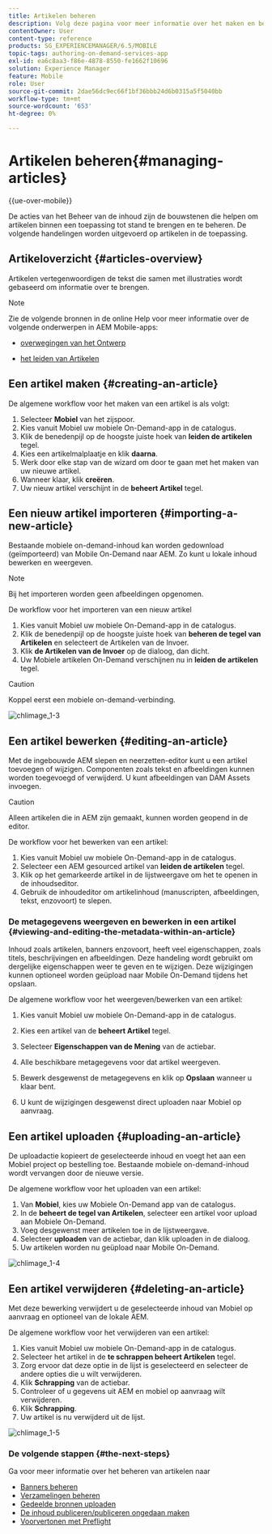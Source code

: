 ```yaml
---
title: Artikelen beheren
description: Volg deze pagina voor meer informatie over het maken en beheren van artikelen.
contentOwner: User
content-type: reference
products: SG_EXPERIENCEMANAGER/6.5/MOBILE
topic-tags: authoring-on-demand-services-app
exl-id: ea6c8aa3-f86e-4878-8550-fe1662f10696
solution: Experience Manager
feature: Mobile
role: User
source-git-commit: 2dae56dc9ec66f1bf36bbb24d6b0315a5f5040bb
workflow-type: tm+mt
source-wordcount: '653'
ht-degree: 0%

---
```


# Artikelen beheren{#managing-articles}

{{ue-over-mobile}}

De acties van het Beheer van de inhoud zijn de bouwstenen die helpen om artikelen binnen een toepassing tot stand te brengen en te beheren. De volgende handelingen worden uitgevoerd op artikelen in de toepassing.

## Artikeloverzicht {#articles-overview}

Artikelen vertegenwoordigen de tekst die samen met illustraties wordt gebaseerd om informatie over te brengen.

>[!NOTE]
>
>Zie de volgende bronnen in de online Help voor meer informatie over de volgende onderwerpen in AEM Mobile-apps:
>
>* [ overwegingen van het Ontwerp ](https://helpx.adobe.com/nl/digital-publishing-solution/help/design-app.html)
>
>* [ het leiden van Artikelen ](https://helpx.adobe.com/nl/digital-publishing-solution/help/creating-articles.html)
>

## Een artikel maken {#creating-an-article}

De algemene workflow voor het maken van een artikel is als volgt:

1. Selecteer **Mobiel** van het zijspoor.
1. Kies vanuit Mobiel uw mobiele On-Demand-app in de catalogus.
1. Klik de benedenpijl op de hoogste juiste hoek van **leiden de artikelen** tegel.
1. Kies een artikelmalplaatje en klik **daarna**.
1. Werk door elke stap van de wizard om door te gaan met het maken van uw nieuwe artikel.
1. Wanneer klaar, klik **creëren**.
1. Uw nieuw artikel verschijnt in de **beheert Artikel** tegel.

## Een nieuw artikel importeren {#importing-a-new-article}

Bestaande mobiele on-demand-inhoud kan worden gedownload (geïmporteerd) van Mobile On-Demand naar AEM. Zo kunt u lokale inhoud bewerken en weergeven.

>[!NOTE]
>
>Bij het importeren worden geen afbeeldingen opgenomen.

De workflow voor het importeren van een nieuw artikel

1. Kies vanuit Mobiel uw mobiele On-Demand-app in de catalogus.
1. Klik de benedenpijl op de hoogste juiste hoek van **beheren de tegel van Artikelen** en selecteert de Artikelen van de Invoer.
1. Klik **de Artikelen van de Invoer** op de dialoog, dan dicht.
1. Uw Mobiele artikelen On-Demand verschijnen nu in **leiden de artikelen** tegel.

>[!CAUTION]
>
>Koppel eerst een mobiele on-demand-verbinding.

![ chlimage_1-3 ](assets/chlimage_1-3.gif)

## Een artikel bewerken {#editing-an-article}

Met de ingebouwde AEM slepen en neerzetten-editor kunt u een artikel toevoegen of wijzigen. Componenten zoals tekst en afbeeldingen kunnen worden toegevoegd of verwijderd. U kunt afbeeldingen van DAM Assets invoegen.

>[!CAUTION]
>
>Alleen artikelen die in AEM zijn gemaakt, kunnen worden geopend in de editor.

De workflow voor het bewerken van een artikel:

1. Kies vanuit Mobiel uw mobiele On-Demand-app in de catalogus.
1. Selecteer een AEM gesourced artikel van **leiden de artikelen** tegel.
1. Klik op het gemarkeerde artikel in de lijstweergave om het te openen in de inhoudseditor.
1. Gebruik de inhoudeditor om artikelinhoud (manuscripten, afbeeldingen, tekst, enzovoort) te slepen.

### De metagegevens weergeven en bewerken in een artikel {#viewing-and-editing-the-metadata-within-an-article}

Inhoud zoals artikelen, banners enzovoort, heeft veel eigenschappen, zoals titels, beschrijvingen en afbeeldingen. Deze handeling wordt gebruikt om dergelijke eigenschappen weer te geven en te wijzigen. Deze wijzigingen kunnen optioneel worden geüpload naar Mobile On-Demand tijdens het opslaan.

De algemene workflow voor het weergeven/bewerken van een artikel:

1. Kies vanuit Mobiel uw mobiele On-Demand-app in de catalogus.
1. Kies een artikel van de **beheert Artikel** tegel.

1. Selecteer **Eigenschappen van de Mening** van de actiebar.
1. Alle beschikbare metagegevens voor dat artikel weergeven.
1. Bewerk desgewenst de metagegevens en klik op **Opslaan** wanneer u klaar bent.
1. U kunt de wijzigingen desgewenst direct uploaden naar Mobiel op aanvraag.

## Een artikel uploaden {#uploading-an-article}

De uploadactie kopieert de geselecteerde inhoud en voegt het aan een Mobiel project op bestelling toe. Bestaande mobiele on-demand-inhoud wordt vervangen door de nieuwe versie.

De algemene workflow voor het uploaden van een artikel:

1. Van **Mobiel**, kies uw Mobiele On-Demand app van de catalogus.
1. In de **beheert de tegel van Artikelen**, selecteer een artikel voor upload aan Mobiele On-Demand.
1. Voeg desgewenst meer artikelen toe in de lijstweergave.
1. Selecteer **uploaden** van de actiebar, dan klik uploaden in de dialoog.
1. Uw artikelen worden nu geüpload naar Mobile On-Demand.

![ chlimage_1-4 ](assets/chlimage_1-4.gif)

## Een artikel verwijderen {#deleting-an-article}

Met deze bewerking verwijdert u de geselecteerde inhoud van Mobiel op aanvraag en optioneel van de lokale AEM.

De algemene workflow voor het verwijderen van een artikel:

1. Kies vanuit Mobiel uw mobiele On-Demand-app in de catalogus.
1. Selecteer het artikel in de **te schrappen beheert Artikelen** tegel.
1. Zorg ervoor dat deze optie in de lijst is geselecteerd en selecteer de andere opties die u wilt verwijderen.
1. Klik **Schrapping** van de actiebar.
1. Controleer of u gegevens uit AEM en mobiel op aanvraag wilt verwijderen.
1. Klik **Schrapping**.
1. Uw artikel is nu verwijderd uit de lijst.

![ chlimage_1-5 ](assets/chlimage_1-5.gif)

### De volgende stappen {#the-next-steps}

Ga voor meer informatie over het beheren van artikelen naar

* [Banners beheren](/help/mobile/mobile-on-demand-managing-banners.md)
* [Verzamelingen beheren](/help/mobile/mobile-on-demand-managing-collections.md)
* [Gedeelde bronnen uploaden](/help/mobile/mobile-on-demand-shared-resources.md)
* [De inhoud publiceren/publiceren ongedaan maken](/help/mobile/mobile-on-demand-publishing-unpublishing.md)
* [Voorvertonen met Preflight](/help/mobile/aem-mobile-manage-ondemand-services.md)
